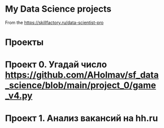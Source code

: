 # My Data Science projects

From the https://skillfactory.ru/data-scientist-pro 

# Проекты

# Проект 0. Угадай число https://github.com/AHolmav/sf_data_science/blob/main/project_0/game_v4.py
# Проект 1. Анализ вакансий на hh.ru